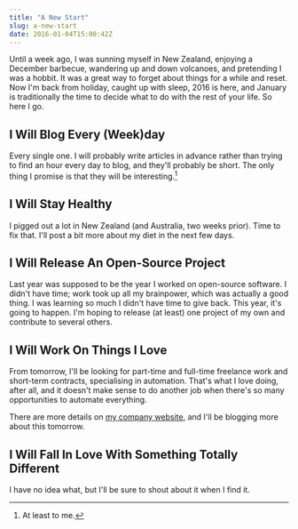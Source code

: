 ```yaml
---
title: "A New Start"
slug: a-new-start
date: 2016-01-04T15:00:42Z
---
```


Until a week ago, I was sunning myself in New Zealand, enjoying a December barbecue, wandering up and down volcanoes, and pretending I was a hobbit. It was a great way to forget about things for a while and reset. Now I'm back from holiday, caught up with sleep, 2016 is here, and January is traditionally the time to decide what to do with the rest of your life. So here I go.

<!--more-->

## I Will Blog Every (Week)day
Every single one. I will probably write articles in advance rather than trying to find an hour every day to blog, and they'll probably be short. The only thing I promise is that they will be interesting.[^1]

[^1]: At least to me.

## I Will Stay Healthy
I pigged out a lot in New Zealand (and Australia, two weeks prior). Time to fix that. I'll post a bit more about my diet in the next few days.

## I Will Release An Open-Source Project
Last year was supposed to be the year I worked on open-source software. I didn't have time; work took up all my brainpower, which was actually a good thing. I was learning so much I didn't have time to give back. This year, it's going to happen. I'm hoping to release (at least) one project of my own and contribute to several others.

## I Will Work On Things I Love
From tomorrow, I'll be looking for part-time and full-time freelance work and short-term contracts, specialising in automation. That's what I love doing, after all, and it doesn't make sense to do another job when there's so many opportunities to automate everything.

There are more details on [my company website][Noodle Sandwich], and I'll be blogging more about this tomorrow.

[Noodle Sandwich]: http://noodlesandwich.com/

## I Will Fall In Love With Something Totally Different
I have no idea what, but I'll be sure to shout about it when I find it.
